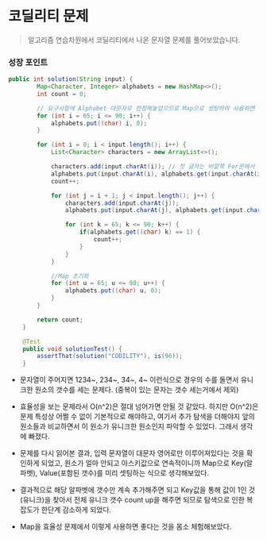 # 코딜리티 문제
> 알고리즘 연습차원에서 코딜리티에서 나온 문자열 문제를 풀어보았습니다.

### 성장 포인트

```java
public int solution(String input) {
        Map<Character, Integer> alphabets = new HashMap<>();
        int count = 0;

        // 요구사항에 Alphabet 대문자로 한정해놓았으므로 Map으로 셋팅하여 사용하면 시간복잡도를 줄일 수 있다.
        for (int i = 65; i <= 90; i++) {
            alphabets.put((char) i, 0);
        }

        for (int i = 0; i < input.length(); i++) {
            List<Character> characters = new ArrayList<>();

            characters.add(input.charAt(i)); // 첫 글자는 바깥쪽 For문에서 넣는다.
            alphabets.put(input.charAt(i), alphabets.get(input.charAt(i)) + 1);
            count++;

            for (int j = i + 1; j < input.length(); j++) {
                characters.add(input.charAt(j));
                alphabets.put(input.charAt(j), alphabets.get(input.charAt(j)) + 1);

                for (int k = 65; k <= 90; k++) {
                    if(alphabets.get((char) k) == 1) {
                        count++;
                    }
                }
            }

            //Map 초기화
            for (int u = 65; u <= 90; u++) {
                alphabets.put((char) u, 0);
            }
        }

        return count;
    }

    @Test
    public void solutionTest() {
        assertThat(solution("CODILITY"), is(96));
    }    
```
* 문자열이 주어지면 1234~, 234~, 34~, 4~ 이런식으로 경우의 수를 돌면서 유니크한 원소의 갯수를 세는 문제다. (중복이 있는 문자는 갯수 세는거에서 제외) 

* 효율성을 보는 문제라서 O(n^2)은 절대 넘어가면 안될 것 같았다. 하지만 O(n^2)은 문제 특성상 어쩔 수 없이 기본적으로 해야하고, 여기서 추가 탐색을 더해야지 앞의 원소들과 비교하면서 이 원소가 유니크한 원소인지 파악할 수 있었다. 그래서 생각에 빠졌다.

* 문제를 다시 읽어본 결과, 입력 문자열이 대문자 영어로만 이루어져있다는 것을 확인하게 되었고, 원소가 얼마 안되고 아스키값으로 연속적이니까 Map으로 Key(알파벳), Value(포함된 갯수)를 미리 셋팅하는 식으로 생각해보았다.

* 결과적으로 해당 알파벳에 갯수만 계속 추가해주면 되고 Key값을 통해 값이 1인 것(유니크)을 찾아서 전체 유니크 갯수 count up을 해주면 되므로 탐색으로 인한 복잡도가 한단계 감소하게 되었다.

* Map을 효율성 문제에서 이렇게 사용하면 좋다는 것을 몸소 체험해보았다.